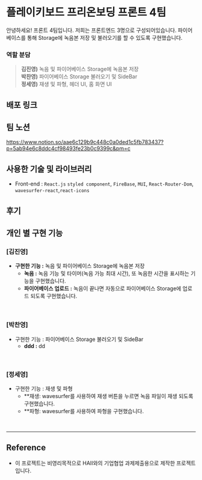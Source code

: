 # 플레이키보드 프리온보딩 프론트 4팀

안녕하세요! 프론트 4팀입니다. 저희는 프론트엔드 3명으로 구성되어있습니다.
파이어베이스를 통해 Storage에 녹음본 저장 및 불러오기를 할 수 있도록 구현했습니다.

### 역할 분담

>**김진영)** 녹음 및 파이어베이스 Storage에 녹음본 저장 <br/>
**박찬영)** 파이어베이스 Storage 불러오기 및 SideBar <br/>
**정세영)** 재생 및 파형, 헤더 UI, 홈 화면 UI

##  배포 링크


## 팀 노션
https://www.notion.so/aae6c129b9c448c0a0ded1c5fb783437?p=5ab94e6c8ddc4cf98493fe23b0c9399c&pm=c


## 사용한 기술 및 라이브러리
+ Front-end : `React.js` `styled component`, `FireBase`, `MUI`, `React-Router-Dom`, `wavesurfer-react`,`react-icons`

## 후기

## 개인 별 구현 기능

### [김진영]
- **구현한 기능 :** 녹음 및 파이어베이스 Storage에 녹음본 저장
  - **녹음 :** 녹음 기능 및 타이머(녹음 가능 최대 시간), 또 녹음한 시간을 표시하는 기능을 구현했습니다.
  - **파이어베이스 업로드 :** 녹음이 끝나면 자동으로 파이어베이스 Storage에 업로드 되도록 구현했습니다.
<br/>

### [박찬영]
- 구현한 기능 : 파이어베이스 Storage 불러오기 및 SideBar
  - **ddd :** dd
<br/>

### [정세영]
- 구현한 기능 : 재생 및 파형
  - **재생: wavesurfer를 사용하여 재생 버튼을 누르면 녹음 파일이 재생 되도록 구현했습니다.
  - **파형: wavesurfer를 사용하여 파형을 구현했습니다.

<br/>

  
---

## Reference

- 이 프로젝트는 비영리목적으로 HAII와의 기업협업 과제제출용으로 제작한 프로젝트입니다.
